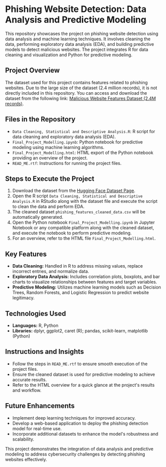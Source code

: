 <h1>Phishing Website Detection: Data Analysis and Predictive Modeling</h1>

<p>This repository showcases the project on phishing website detection using data analysis and machine learning techniques. It involves cleaning the data, performing exploratory data analysis (EDA), and building predictive models to detect malicious websites. The project integrates R for data cleaning and visualization and Python for predictive modeling.</p>

<h2>Project Overview</h2>
<p>The dataset used for this project contains features related to phishing websites. Due to the large size of the dataset (2.4 million records), it is not directly included in this repository. You can access and download the dataset from the following link: <a href="https://huggingface.co/datasets/FredZhang7/malicious-website-features-2.4M" target="_blank">Malicious Website Features Dataset (2.4M records)</a>.</p>

<h2>Files in the Repository</h2>
<ul>
  <li><code>Data Cleaning, Statistical and Descriptive Analysis.R</code>: R script for data cleaning and exploratory data analysis (EDA).</li>
  <li><code>Final_Project_Modelling.ipynb</code>: Python notebook for predictive modeling using machine learning algorithms.</li>
  <li><code>Final_Project_Modelling.html</code>: HTML export of the Python notebook providing an overview of the project.</li>
  <li><code>READ_ME.rtf</code>: Instructions for running the project files.</li>
</ul>

<h2>Steps to Execute the Project</h2>
<ol>
  <li>Download the dataset from the <a href="https://huggingface.co/datasets/FredZhang7/malicious-website-features-2.4M" target="_blank">Hugging Face Dataset Page</a>.</li>
  <li>Open the R script <code>Data Cleaning, Statistical and Descriptive Analysis.R</code> in RStudio along with the dataset file and execute the script to clean the data and perform EDA.</li>
  <li>The cleaned dataset <code>phishing_features_cleaned_data.csv</code> will be automatically generated.</li>
  <li>Open the Python notebook <code>Final_Project_Modelling.ipynb</code> in Jupyter Notebook or any compatible platform along with the cleaned dataset, and execute the notebook to perform predictive modeling.</li>
  <li>For an overview, refer to the HTML file <code>Final_Project_Modelling.html</code>.</li>
</ol>

<h2>Key Features</h2>
<ul>
  <li><strong>Data Cleaning:</strong> Handled in R to address missing values, replace incorrect entries, and normalize data.</li>
  <li><strong>Exploratory Data Analysis:</strong> Includes correlation plots, boxplots, and bar charts to visualize relationships between features and target variables.</li>
  <li><strong>Predictive Modeling:</strong> Utilizes machine learning models such as Decision Trees, Random Forests, and Logistic Regression to predict website legitimacy.</li>
</ul>

<h2>Technologies Used</h2>
<ul>
  <li><strong>Languages:</strong> R, Python</li>
  <li><strong>Libraries:</strong> dplyr, ggplot2, caret (R); pandas, scikit-learn, matplotlib (Python)</li>
</ul>

<h2>Instructions and Insights</h2>
<ul>
  <li>Follow the steps in <code>READ_ME.rtf</code> to ensure smooth execution of the project files.</li>
  <li>Ensure the cleaned dataset is used for predictive modeling to achieve accurate results.</li>
  <li>Refer to the HTML overview for a quick glance at the project's results and workflow.</li>
</ul>

<h2>Future Enhancements</h2>
<ul>
  <li>Implement deep learning techniques for improved accuracy.</li>
  <li>Develop a web-based application to deploy the phishing detection model for real-time use.</li>
  <li>Incorporate additional datasets to enhance the model's robustness and scalability.</li>
</ul>

<p>This project demonstrates the integration of data analysis and predictive modeling to address cybersecurity challenges by detecting phishing websites effectively.</p>
